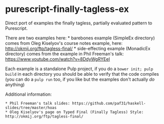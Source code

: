 # purescript-finally-tagless-ex

Direct port of examples the finally tagless, partially evaluated pattern to Purescript.

There are two examples here:
    * barebones example (SimpleEx directory) comes from Oleg Kiselyov's course notes example, here: http://okmij.org/ftp/tagless-final/
    * side-effecting example (MonadicEx directory) comes from the example in Phil Freeman's talk: https://www.youtube.com/watch?v=8DdyWgRYEeI

Each example is a standalone Pulp project, if you do a `bower init; pulp build` in each directory you should be able to verify that the code compiles (you can do a `pulp run` too, if you like but the examples don't actually _do_ anything)

Additional information:

    * Phil Freeman's talk slides: https://github.com/paf31/haskell-slides/tree/master/hoas
    * Oleg Kiselyov's page on Typed Final (Finally Tagless) Style: http://okmij.org/ftp/tagless-final/
